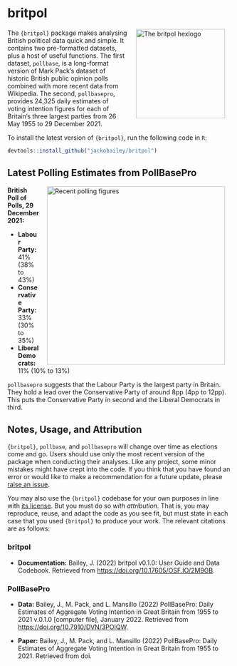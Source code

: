 
<!-- README.md is generated from README.Rmd. Please edit that file -->

# britpol

<img src="https://raw.githubusercontent.com/jackobailey/britpol/master/documentation/_assets/hex.png" alt="The britpol hexlogo" align="right" width="200" style="padding: 0 15px; float: right;"/>

The `{britpol}` package makes analysing British political data quick and
simple. It contains two pre-formatted datasets, plus a host of useful
functions. The first dataset, `pollbase`, is a long-format version of
Mark Pack’s dataset of historic British public opinion polls combined
with more recent data from Wikipedia. The second, `pollbasepro`,
provides 24,325 daily estimates of voting intention figures for each of
Britain’s three largest parties from 26 May 1955 to 29 December 2021.

To install the latest version of `{britpol}`, run the following code in
`R`:

``` r
devtools::install_github("jackobailey/britpol")
```

## Latest Polling Estimates from PollBasePro

<img src="https://raw.githubusercontent.com/jackobailey/britpol/master/documentation/_assets/timeplot_gh.png" alt="Recent polling figures" align="right" width="400" style="padding: 0 15px; float: right;"/>

**British Poll of Polls, 29 December 2021:**

-   **Labour Party:** 41% (38% to 43%)
-   **Conservative Party:** 33% (30% to 35%)
-   **Liberal Democrats:** 11% (10% to 13%)

`pollbasepro` suggests that the Labour Party is the largest party in
Britain. They hold a lead over the Conservative Party of around 8pp (4pp
to 12pp). This puts the Conservative Party in second and the Liberal
Democrats in third.

## Notes, Usage, and Attribution

`{britpol}`, `pollbase`, and `pollbasepro` will change over time as
elections come and go. Users should use only the most recent version of
the package when conducting their analyses. Like any project, some minor
mistakes might have crept into the code. If you think that you have
found an error or would like to make a recommendation for a future
update, please [raise an
issue](https://github.com/jackobailey/britpol/issues).

You may also use the `{britpol}` codebase for your own purposes in line
with [its
license](https://github.com/jackobailey/britpol/blob/master/LICENSE.md).
But you must do so *with attribution*. That is, you may reproduce,
reuse, and adapt the code as you see fit, but must state in each case
that you used `{britpol}` to produce your work. The relevant citations
are as follows:

### britpol

-   **Documentation:** Bailey, J. (2022) britpol v0.1.0: User Guide and
    Data Codebook. Retrieved from
    <https://doi.org/10.17605/OSF.IO/2M9GB>.

### PollBasePro

-   **Data:** Bailey, J., M. Pack, and L. Mansillo (2022) PollBasePro:
    Daily Estimates of Aggregate Voting Intention in Great Britain from
    1955 to 2021 v.0.1.0 \[computer file\], January 2022. Retrieved from
    <https://doi.org/10.7910/DVN/3POIQW>.

-   **Paper:** Bailey, J., M. Pack, and L. Mansillo (2022) PollBasePro:
    Daily Estimates of Aggregate Voting Intention in Great Britain from
    1955 to 2021. Retrieved from doi.
